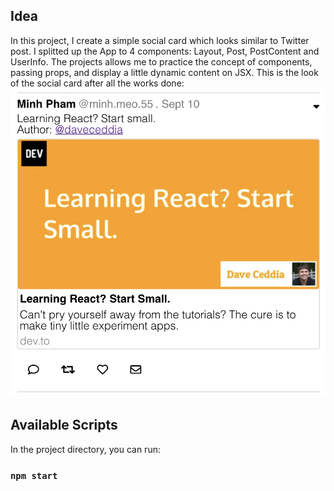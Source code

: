 ## Idea
In this project, I create a simple social card which looks similar to Twitter post. I splitted up the App to 4 components: Layout, Post, PostContent and UserInfo. The projects allows me to practice the concept of components, passing props, and display a little dynamic content on JSX.
This is the look of the social card after all the works done:
![](src/assets/img/demo.png)


## Available Scripts

In the project directory, you can run:

### `npm start`

